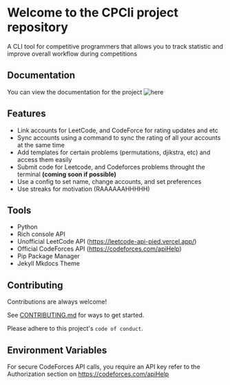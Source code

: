 # Welcome to the CPCli project repository
A CLI tool for competitive programmers that allows you to track statistic and improve overall workflow during competitions

## Documentation

You can view the documentation for the project ![here](https://compprogtools.github.io/CPCli/)

## Features
- Link accounts for LeetCode, and CodeForce for rating updates and etc
- Sync accounts using a command to sync the rating of all your accounts at the same time
- Add templates for certain problems (permutations, djikstra, etc) and access them easily
- Submit code for Leetcode, and Codeforces problems throught the terminal **(coming soon if possible)**
- Use a config to set name, change accounts, and set preferences
- Use streaks for motivation (RAAAAAAHHHHH)

## Tools
- Python
- Rich console API
- Unofficial LeetCode API (https://leetcode-api-pied.vercel.app/)
- Official CodeForces API (https://codeforces.com/apiHelp)
- Pip Package Manager
- Jekyll Mkdocs Theme

## Contributing

Contributions are always welcome!

See [CONTRIBUTING.md](https://github.com/CompProgTools/CPCli/blob/main/CONTRIBUTE.md) for ways to get started.

Please adhere to this project's `code of conduct`.


## Environment Variables

For secure CodeForces API calls, you require an API key refer to the Authorization section on https://codeforces.com/apiHelp

